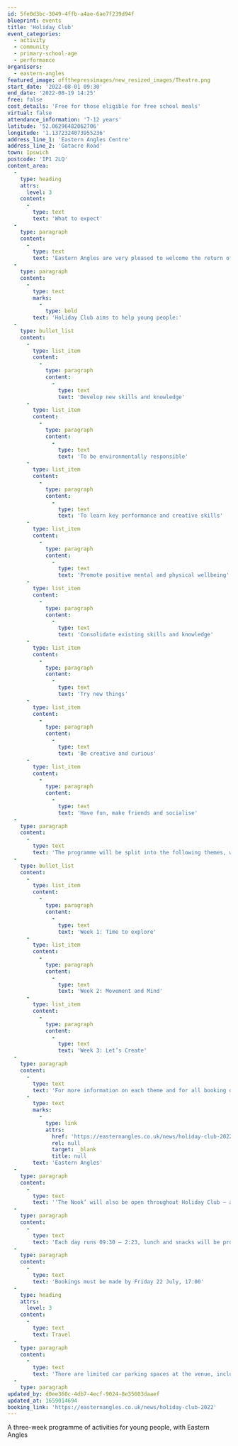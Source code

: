 ```yaml
---
id: 5fe0d3bc-3049-4ffb-a4ae-6ae7f239d94f
blueprint: events
title: 'Holiday Club'
event_categories:
  - activity
  - community
  - primary-school-age
  - performance
organisers:
  - eastern-angles
featured_image: offthepressimages/new_resized_images/Theatre.png
start_date: '2022-08-01 09:30'
end_date: '2022-08-19 14:25'
free: false
cost_details: 'Free for those eligible for free school meals'
virtual: false
attendance_information: '7-12 years'
latitude: '52.06296482062706'
longitude: '1.1372324073955236'
address_line_1: 'Eastern Angles Centre'
address_line_2: 'Gatacre Road'
town: Ipswich
postcode: 'IP1 2LQ'
content_area:
  -
    type: heading
    attrs:
      level: 3
    content:
      -
        type: text
        text: 'What to expect'
  -
    type: paragraph
    content:
      -
        type: text
        text: 'Eastern Angles are very pleased to welcome the return of Holiday Club, a three-week activity programme running from Monday 1 August to Friday 19 August, 2022. It is a free opportunity for young people aged 7-12 years old who are eligible for free school meals.'
  -
    type: paragraph
    content:
      -
        type: text
        marks:
          -
            type: bold
        text: 'Holiday Club aims to help young people:'
  -
    type: bullet_list
    content:
      -
        type: list_item
        content:
          -
            type: paragraph
            content:
              -
                type: text
                text: 'Develop new skills and knowledge'
      -
        type: list_item
        content:
          -
            type: paragraph
            content:
              -
                type: text
                text: 'To be environmentally responsible'
      -
        type: list_item
        content:
          -
            type: paragraph
            content:
              -
                type: text
                text: 'To learn key performance and creative skills'
      -
        type: list_item
        content:
          -
            type: paragraph
            content:
              -
                type: text
                text: 'Promote positive mental and physical wellbeing'
      -
        type: list_item
        content:
          -
            type: paragraph
            content:
              -
                type: text
                text: 'Consolidate existing skills and knowledge'
      -
        type: list_item
        content:
          -
            type: paragraph
            content:
              -
                type: text
                text: 'Try new things'
      -
        type: list_item
        content:
          -
            type: paragraph
            content:
              -
                type: text
                text: 'Be creative and curious'
      -
        type: list_item
        content:
          -
            type: paragraph
            content:
              -
                type: text
                text: 'Have fun, make friends and socialise'
  -
    type: paragraph
    content:
      -
        type: text
        text: 'The programme will be split into the following themes, where the young person works with new and exciting artists each week.'
  -
    type: bullet_list
    content:
      -
        type: list_item
        content:
          -
            type: paragraph
            content:
              -
                type: text
                text: 'Week 1: Time to explore'
      -
        type: list_item
        content:
          -
            type: paragraph
            content:
              -
                type: text
                text: 'Week 2: Movement and Mind'
      -
        type: list_item
        content:
          -
            type: paragraph
            content:
              -
                type: text
                text: 'Week 3: Let’s Create'
  -
    type: paragraph
    content:
      -
        type: text
        text: 'For more information on each theme and for all booking details, visit '
      -
        type: text
        marks:
          -
            type: link
            attrs:
              href: 'https://easternangles.co.uk/news/holiday-club-2022'
              rel: null
              target: _blank
              title: null
        text: 'Eastern Angles'
  -
    type: paragraph
    content:
      -
        type: text
        text: '‘The Nook’ will also be open throughout Holiday Club – a quiet space where anyone can take a break, read and relax.'
  -
    type: paragraph
    content:
      -
        type: text
        text: 'Each day runs 09:30 – 2:23, lunch and snacks will be provided.'
  -
    type: paragraph
    content:
      -
        type: text
        text: 'Bookings must be made by Friday 22 July, 17:00'
  -
    type: heading
    attrs:
      level: 3
    content:
      -
        type: text
        text: Travel
  -
    type: paragraph
    content:
      -
        type: text
        text: 'There are limited car parking spaces at the venue, including one dedicated wheelchair accessible space. Other car parks nearby include South Street Car Park and St Matthews Street Car Park. The nearest bus stop is the Riverside Road Bus Stop.'
  -
    type: paragraph
updated_by: d0ee360c-4db7-4ecf-9024-8e35603daaef
updated_at: 1659014694
booking_link: 'https://easternangles.co.uk/news/holiday-club-2022'
---
```

A three-week programme of activities for young people, with Eastern Angles